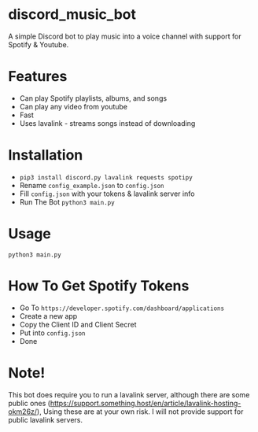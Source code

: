 # discord_music_bot
A simple Discord bot to play music into a voice channel with support for Spotify & Youtube. 

# Features
* Can play Spotify playlists, albums, and songs
* Can play any video from youtube
* Fast
* Uses lavalink - streams songs instead of downloading

# Installation
* ```pip3 install discord.py lavalink requests spotipy```
* Rename ```config_example.json``` to ```config.json```
* Fill ```config.json``` with your tokens & lavalink server info
* Run The Bot ```python3 main.py``` 

# Usage
```python3 main.py```

# How To Get Spotify Tokens
* Go To ```https://developer.spotify.com/dashboard/applications```
* Create a new app
* Copy the Client ID and Client Secret
* Put into ```config.json```
* Done 

# Note!
This bot does require you to run a lavalink server, although there are some public ones (https://support.something.host/en/article/lavalink-hosting-okm26z/), Using these are at your own risk. I will not provide support for public lavalink servers.
